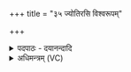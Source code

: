+++
title = "३५ ज्योतिरसि विश्वरूपम्"

+++
<details><summary>पदपाठः - दयानन्दादि</summary>

ज्योतिः॑। अ॒सि॒। वि॒श्वरू॑प॒मिति॑ वि॒श्वऽरू॑पम्। विश्वे॑षाम्। दे॒वाना॑म्। स॒मिदिति॑ स॒म्ऽइत्। त्वम्। सो॒म॒। त॒नू॒कृद्भ्य॒ इति॑ तनू॒कृत्ऽभ्यः॑। द्वेषो॑भ्य॒ इति॒ द्वेषः॑ऽभ्यः। अ॒न्यकृ॑तेभ्य इत्य॒न्यऽकृ॑तेभ्यः। उ॒रु। य॒न्ता। अ॒सि॒। वरू॑थम्। स्वाहा॑। जु॒षा॒णः। अ॒प्तुः। आज्य॑स्य। वे॒तु॒। स्वाहा॑। ३५।
</details>

<details><summary>अधिमन्त्रम् (VC)</summary>

- अग्निर्देवता
- मधुच्छन्दा ऋषिः
- अतिजगती
- पञ्चमः
</details>